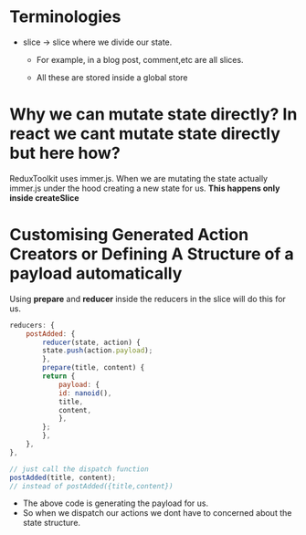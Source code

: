 # Terminologies

- slice -> slice where we divide our state.
  - For example, in a blog post, comment,etc are all slices.

  - All these are stored inside a global store

# Why we can mutate state directly? In react we cant mutate state directly but here how?

ReduxToolkit uses immer.js. When we are mutating the state actually immer.js under the hood creating a new state for us. **This happens only inside createSlice**

# Customising Generated Action Creators or Defining A Structure of a payload automatically

Using **prepare** and **reducer** inside the reducers in the slice will do this for us.

```js
reducers: {
    postAdded: {
        reducer(state, action) {
        state.push(action.payload);
        },
        prepare(title, content) {
        return {
            payload: {
            id: nanoid(),
            title,
            content,
            },
        };
        },
    },
},
```

```js
// just call the dispatch function
postAdded(title, content);
// instead of postAdded({title,content})
```

- The above code is generating the payload for us.
- So when we dispatch our actions we dont have to concerned about the state structure.
